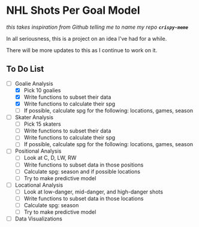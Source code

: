 # NHL Shots Per Goal Model

*this takes inspiration from Github telling me to name my repo* __*`crispy-meme`*__

In all seriousness, this is a project on an idea I've had for a while.

There will be more updates to this as I continue to work on it.

## To Do List

- [ ] Goalie Analysis
	- [x] Pick 10 goalies
	- [x] Write functions to subset their data
	- [x] Write functions to calculate their spg
	- [ ] If possible, calculate spg for the following: locations, games, season
- [ ] Skater Analysis
	- [ ] Pick 15 skaters
	- [ ] Write functions to subset their data
	- [ ] Write functions to calculate their spg
	- [ ] If possible, calculate spg for the following: locations, games, season
- [ ] Positional Analysis
	- [ ] Look at C, D, LW, RW
	- [ ] Write functions to subset data in those positions
	- [ ] Calculate spg: season and if possible locations
	- [ ] Try to make predictive model
- [ ] Locational Analysis
	- [ ] Look at low-danger, mid-danger, and high-danger shots
	- [ ] Write functions to subset data in those locations
	- [ ] Calculate spg: season
	- [ ] Try to make predictive model
- [ ] Data Visualizations